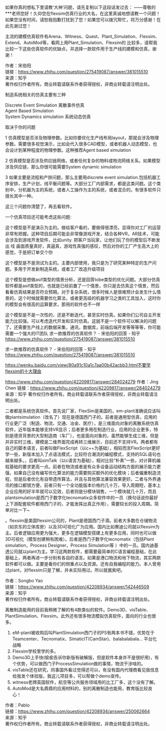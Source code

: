 如果你真的想私下里请教‘大神’问题，请先复制以下这段话发过去： ——尊敬的***老师您好！久仰您在flexsim仿真行业的大名，在这里真诚地想请教一个问题！如果您没有时间，请恕我抱歉打扰到了您！如果您可以拨冗帮忙，将万分感谢！在此先谢过您！

主流的建模仿真软件有Arena、Witness、Quest、Plant_Simulation、Flexsim、Extend、AutoMod等，看网上用Plant_Simulation、Flexsim的 比较多，请帮我比较一下这些仿真软件的优缺点，并选择一款软件用于生产线的建模和仿真，谢谢！


作者：宋伯阳  
链接：https://www.zhihu.com/question/275419087/answer/381015510  
来源：知乎  
著作权归作者所有。商业转载请联系作者获得授权，非商业转载请注明出处。  
  

制造系统相关的仿真主要有三种

Discrete Event Simulation 离散事件仿真  
Agent Based Simulation  
System Dynamics simulation 系统动态仿真

  

取决于你的问题

1 仿真模型是否涉及物理参数。比如你要优化生产线布局layout，那就会涉及物理参数。需要很多视觉演示，比如会代入很多CAD模型，或者机器人动态模型，也会设计到某种程度的物理参数。这种推荐Agent based simulation

2 仿真模型是否涉及供应链网络，或者任何复杂的物料或物流网络关系。如果模型涉及供应链，那么你很可能需要System dynamic simulation

3 如果主要是流程和产排问题，那么主要用discrete event simulation.包括机器工序安排，生产计划，线平衡问题等。大部分工厂内部需求，都是这类问题。这个类别中，分机器为主的系统，或者人工操作为主的系统，或者混合的。有很多软件只擅长其中一种。

这三个问题你清楚了，再去看软件。

一个仿真项目还可能考虑这些问题:

这个模型是不是演示为主的。做给客户看的，要做得很漂亮，显得你对工厂的运营非常有把握。这种项目后期可能会非常像游戏开发，结合各种VR，AR技术，可能会涉及到游戏开发软件，比如unity. 把客户当玩家，让他们玩了你的模型后不断发出 哇 画面质量真好，真逼真，游戏性真强的感叹，然后对你的工厂产生高大上的感觉，于是把订单交个你

这个模型是不是测试为主的。主要内部使用，我只是为了研究某种特定的生产问题。多用于开发新制造系统，或者工厂改造升级项目

这个模型是想做asif类型的情景分析，还是回答tobe类型的优化问题。大部分仿真软件都是asif类型的，也就是已经前置了一个情景，你只是去仿真这个情景，然后看看仿真结果是否符合预期。对于复杂系统，很多时候人是很难预计会发生什么情景的，这个时候就需要优化算法，或者更高级的机器学习之类的工具加入，这时你的模型会有很高的运算要求，那用的软件也不一样

  
这个模型是不是一次性的，还是不断迭代，甚至实时仿真。如果你们公司自主开发能力比较强，可以考虑迭代开发和实时仿真。这就不是一个软件可以解决的问题了。还需要生产线上的数据采集，通讯，数据库，前端后端开发等等等等，你可能需要一个强大的IT团队
求一款推荐的仿真软件？ - 宋伯阳的回答 - 知乎
https://www.zhihu.com/question/275419087/answer/381015510




求一款推荐的仿真软件？ - 宋伯阳的回答 - 知乎
https://www.zhihu.com/question/275419087/answer/381015510



https://wenku.baidu.com/view/80a91c10a1c7aa00b42acbb3.html不要学flexsim的十大理由



https://www.zhihu.com/question/42209817/answer/284024279
作者：Jing Chen
链接：https://www.zhihu.com/question/42209817/answer/284024279
来源：知乎
著作权归作者所有。商业转载请联系作者获得授权，非商业转载请注明出处。

二者都是系统仿真软件。首先说厂家，FlexSim是美国的，em-plant准确说应该叫做plantsimulation（改名了）现在是德国西门子的。前者是通用型仿真，应用的行业更广泛（制造、物流、交通、冶金、医疗），是三维面向对象的离散系统仿真软件，近年版本能够支持VR显示；后者更多用在制造行业，应用的企业更多，特别是德资背景的大型制造商（车厂），也是面向对象的，虽然能够生成三维，但是并非实时三维，建模是二维界面完成再转三维展示，目前还不支持VR。两者都有自己的脚本语言，前者叫做FlexScript（以c++为基础），相较而言FlexScript更好学一些，新版本加入了点语法模式，比较符合潮流的编程模式，支持的SQL语句也越来越多。，后者叫simTalk（以c语言为基础），相对比较“朴素”一些，对计算机编程基础的要求更高一点。前者在物流或者是有众多设备运动结构方面的展示能力更强，如果自己没有编写优化算法的能力需要购买额外的优化模块；后者偏重制造流程，但是后者优化有自带遗传算法，并且与其他算法兼容效果更好。二者与外界通讯的接口都很方便，前者只有一个全功能版本价格约几十万，导入周期短，基本上企业应用的好半年就可以见效，后者则是分模块销售，一个模块就几十万，而且plantsimulation是西门子数字化tecnomatix众多软件中的一员（换句话说你最好上下游配套软件都用西门子的，才能发挥出真正作用），需要较长的投入周期。简单对比一下~












。flexsim是美国flexsim公司的，Plant是德国西门子滴。前者大多数在仓储物流（如京东的立体库房）以及3D可视化广为应用。国内比如赛迪公司就以flexsim为主。后者逻辑应用更为强大，更多在逻辑模型搭建上有更多应用，同时也可以做3D可视化（模型创建稍有困难）。后者是西门子数字化tecnomatix（包括Plant simulation，Process Designer，Process Simulation等 ）中的一员。国内迪基透公司就以plant为主。学习这两款软件，都需要最简单的C语言编程基础，在此基础上，两者再进一步分别有各自的语言。如果是港口物流和地下物流，其实两款软件都可以做。主要是看你们的侧重点以及资源。还有自我编程的能力。本人曾用过plant，对flexsim只是了解，并未实际用过。所以就酱紫吧。

  
  
作者：Songbo Yao  
链接：https://www.zhihu.com/question/42208934/answer/142446509  
来源：知乎  
著作权归作者所有。商业转载请联系作者获得授权，非商业转载请注明出处。


离散制造能用的目前我稍微了解的有4款类似的软件。Demo3D、visTable、PlantSimulation、Flexsim。此外还有很多物流模拟仿真软件，面向的行业也很多。

1.  eM-plant被收购后叫PlantSimulation西门子的PS有两本书不错，优势在于Teamcenter、Tecnomatix、SimaticIT(CamStar)、balabalabala... 平台化战略
2.  Flexsim学校里学的多。
3.  Demo3D上手快(偷偷告诉你新版有破解版，但是软件本身并不是很好用)，有个优势，可以做西门子ProcessSimulation做的事情，物流干涉啥的。
4.  visTable还在研究，同事国外看过觉得还可以，有没有国内代理商看见我信息给我发个体验版，我这儿项目多，可以帮做个demo宣传。
5.  witness老牌英国软件，航空等公共服务领域用的比工厂多，这个没有了解。
6.  AutoMod是大名鼎鼎的应用材料的，别的离散制造也能用，教育版比较良心！

  
  
作者：Pablo  
链接：https://www.zhihu.com/question/42208934/answer/250062664  
来源：知乎  
著作权归作者所有。商业转载请联系作者获得授权，非商业转载请注明出处。
























































